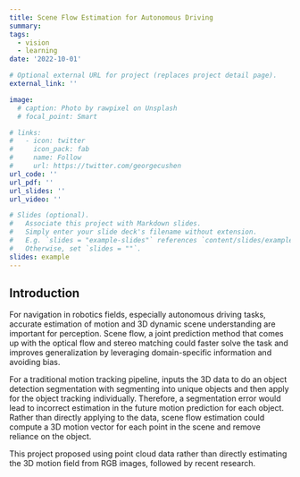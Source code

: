 ```yaml
---
title: Scene Flow Estimation for Autonomous Driving
summary: 
tags:
  - vision
  - learning
date: '2022-10-01'

# Optional external URL for project (replaces project detail page).
external_link: ''

image:
  # caption: Photo by rawpixel on Unsplash
  # focal_point: Smart

# links:
#   - icon: twitter
#     icon_pack: fab
#     name: Follow
#     url: https://twitter.com/georgecushen
url_code: ''
url_pdf: ''
url_slides: ''
url_video: ''

# Slides (optional).
#   Associate this project with Markdown slides.
#   Simply enter your slide deck's filename without extension.
#   E.g. `slides = "example-slides"` references `content/slides/example-slides.md`.
#   Otherwise, set `slides = ""`.
slides: example
---
```

## Introduction

For navigation in robotics fields, especially autonomous driving tasks, accurate estimation of motion and 3D dynamic scene understanding are important for perception. Scene flow, a joint prediction method that comes up with the optical flow and stereo matching could faster solve the task and improves generalization by leveraging domain-specific information and avoiding bias.

For a traditional motion tracking pipeline, inputs the 3D data to do an object detection segmentation with segmenting into unique objects and then apply for the object tracking individually. Therefore, a segmentation error would lead to incorrect estimation in the future motion prediction for each object. Rather than directly applying to the data, scene flow estimation could compute a 3D motion vector for each point in the scene and remove reliance on the object.

This project proposed using point cloud data rather than directly estimating the 3D motion field from RGB images, followed by recent research.

